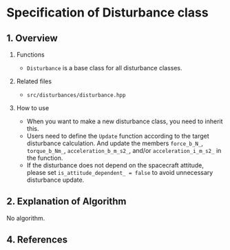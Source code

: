 # Specification of Disturbance class

## 1.  Overview

1. Functions
   - `Disturbance` is a base class for all disturbance classes.

2. Related files
   - `src/disturbances/disturbance.hpp`

3. How to use   
   - When you want to make a new disturbance class, you need to inherit this.
   - Users need to define the `Update` function according to the target disturbance calculation. And update the members `force_b_N_`, `torque_b_Nm_`, `acceleration_b_m_s2_`, and/or `acceleration_i_m_s2_` in the function.
   - If the disturbance does not depend on the spacecraft attitude, please set `is_attitude_dependent_ = false` to avoid unnecessary disturbance update.


## 2. Explanation of Algorithm

No algorithm.

## 4. References






